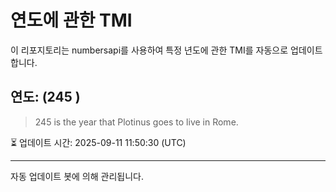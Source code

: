 
# 연도에 관한 TMI

이 리포지토리는 numbersapi를 사용하여 특정 년도에 관한 TMI를 자동으로 업데이트합니다.

## 연도: (245 )
> 245 is the year that Plotinus goes to live in Rome.

⏳ 업데이트 시간: 2025-09-11 11:50:30 (UTC)

---
자동 업데이트 봇에 의해 관리됩니다.
